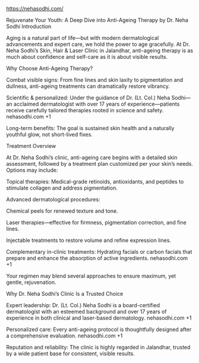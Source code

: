 https://nehasodhi.com/

Rejuvenate Your Youth: A Deep Dive into Anti-Ageing Therapy by Dr. Neha Sodhi
Introduction

Aging is a natural part of life—but with modern dermatological advancements and expert care, we hold the power to age gracefully. At Dr. Neha Sodhi’s Skin, Hair & Laser Clinic in Jalandhar, anti-ageing therapy is as much about confidence and self-care as it is about visible results.

Why Choose Anti-Ageing Therapy?

Combat visible signs: From fine lines and skin laxity to pigmentation and dullness, anti-ageing treatments can dramatically restore vibrancy.

Scientific & personalized: Under the guidance of Dr. (Lt. Col.) Neha Sodhi—an acclaimed dermatologist with over 17 years of experience—patients receive carefully tailored therapies rooted in science and safety.
nehasodhi.com
+1

Long-term benefits: The goal is sustained skin health and a naturally youthful glow, not short-lived fixes.

Treatment Overview

At Dr. Neha Sodhi’s clinic, anti-ageing care begins with a detailed skin assessment, followed by a treatment plan customized per your skin’s needs. Options may include:

Topical therapies: Medical-grade retinoids, antioxidants, and peptides to stimulate collagen and address pigmentation.

Advanced dermatological procedures:

Chemical peels for renewed texture and tone.

Laser therapies—effective for firmness, pigmentation correction, and fine lines.

Injectable treatments to restore volume and refine expression lines.

Complementary in-clinic treatments: Hydrating facials or carbon facials that prepare and enhance the absorption of active ingredients.
nehasodhi.com
+1

Your regimen may blend several approaches to ensure maximum, yet gentle, rejuvenation.

Why Dr. Neha Sodhi’s Clinic Is a Trusted Choice

Expert leadership: Dr. (Lt. Col.) Neha Sodhi is a board-certified dermatologist with an esteemed background and over 17 years of experience in both clinical and laser-based dermatology.
nehasodhi.com
+1

Personalized care: Every anti-ageing protocol is thoughtfully designed after a comprehensive evaluation.
nehasodhi.com
+1

Reputation and reliability: The clinic is highly regarded in Jalandhar, trusted by a wide patient base for consistent, visible results.
